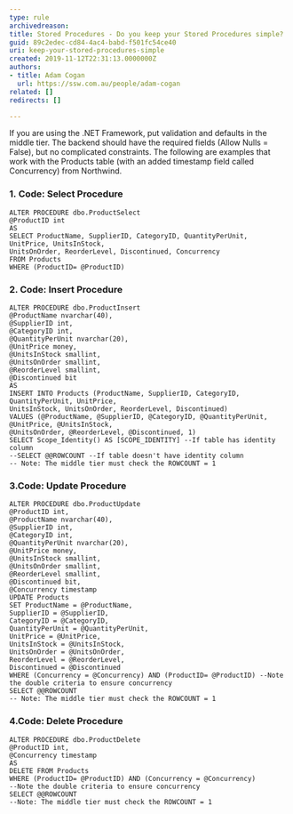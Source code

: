 ```yaml
---
type: rule
archivedreason: 
title: Stored Procedures - Do you keep your Stored Procedures simple?
guid: 89c2edec-cd84-4ac4-babd-f501fc54ce40
uri: keep-your-stored-procedures-simple
created: 2019-11-12T22:31:13.0000000Z
authors:
- title: Adam Cogan
  url: https://ssw.com.au/people/adam-cogan
related: []
redirects: []

---
```


If you are using the .NET Framework, put validation and defaults in the middle tier. The backend should have the required fields (Allow Nulls = False), but no complicated constraints. The following are examples that work with the Products table (with an added timestamp field called Concurrency) from Northwind.

<!--endintro-->

### 1. Code: Select Procedure




```
ALTER PROCEDURE dbo.ProductSelect
@ProductID int
AS
SELECT ProductName, SupplierID, CategoryID, QuantityPerUnit, UnitPrice, UnitsInStock,
UnitsOnOrder, ReorderLevel, Discontinued, Concurrency
FROM Products
WHERE (ProductID= @ProductID)
```



### 2. Code: Insert Procedure



```
ALTER PROCEDURE dbo.ProductInsert
@ProductName nvarchar(40),
@SupplierID int,
@CategoryID int,
@QuantityPerUnit nvarchar(20),
@UnitPrice money,
@UnitsInStock smallint,
@UnitsOnOrder smallint,
@ReorderLevel smallint,
@Discontinued bit
AS
INSERT INTO Products (ProductName, SupplierID, CategoryID, QuantityPerUnit, UnitPrice,
UnitsInStock, UnitsOnOrder, ReorderLevel, Discontinued)
VALUES (@ProductName, @SupplierID, @CategoryID, @QuantityPerUnit, @UnitPrice, @UnitsInStock,
@UnitsOnOrder, @ReorderLevel, @Discontinued, 1)
SELECT Scope_Identity() AS [SCOPE_IDENTITY] --If table has identity column
--SELECT @@ROWCOUNT --If table doesn't have identity column
-- Note: The middle tier must check the ROWCOUNT = 1
```



### 3.Code: Update Procedure




```
ALTER PROCEDURE dbo.ProductUpdate 
@ProductID int, 
@ProductName nvarchar(40), 
@SupplierID int, 
@CategoryID int, 
@QuantityPerUnit nvarchar(20), 
@UnitPrice money, 
@UnitsInStock smallint, 
@UnitsOnOrder smallint, 
@ReorderLevel smallint, 
@Discontinued bit, 
@Concurrency timestamp 
UPDATE Products 
SET ProductName = @ProductName,
SupplierID = @SupplierID,
CategoryID = @CategoryID,
QuantityPerUnit = @QuantityPerUnit,
UnitPrice = @UnitPrice,
UnitsInStock = @UnitsInStock,
UnitsOnOrder = @UnitsOnOrder,
ReorderLevel = @ReorderLevel,
Discontinued = @Discontinued
WHERE (Concurrency = @Concurrency) AND (ProductID= @ProductID) --Note the double criteria to ensure concurrency 
SELECT @@ROWCOUNT 
-- Note: The middle tier must check the ROWCOUNT = 1
```



### 4.Code: Delete Procedure




```
ALTER PROCEDURE dbo.ProductDelete 
@ProductID int, 
@Concurrency timestamp 
AS 
DELETE FROM Products 
WHERE (ProductID= @ProductID) AND (Concurrency = @Concurrency)
--Note the double criteria to ensure concurrency 
SELECT @@ROWCOUNT 
--Note: The middle tier must check the ROWCOUNT = 1
```

